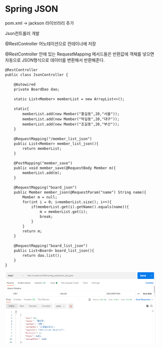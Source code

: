 # Spring JSON

pom.xml -> jackson 라이브러리 추가



Json컨트롤러 개발

@RestController 어노테이션으로 컨테이너에 저장



@RestController 안에 있는 RequestMapping 메서드들은 반환값에 객체를 넣으면 자동으로 JSON형식으로 데이터를 변환해서 반환해준다.



```
@RestController
public class JsonController {
	
	@Autowired
	private BoardDao dao;
	
	static List<Member> memberList = new ArrayList<>();
	
	static{
		memberList.add(new Member("홍길동",20,"서울"));
		memberList.add(new Member("박길동",20,"대구"));
		memberList.add(new Member("조길동",20,"부산"));
	}

	@RequestMapping("/member_list_json")
	public List<Member> member_list_json(){
		return memberList;
	}
	
	@PostMapping("member_save")
	public void member_save(@RequestBody Member m){
		memberList.add(m);
	}
	
	@RequestMapping("board_json")
	public Member member_json(@RequestParam("name") String name){
		Member m = null;
		for(int i = 0; i<memberList.size(); i++){
			if(memberList.get(i).getName().equals(name)){
				m = memberList.get(i);
				break;
			}
		}
		return m;
	}
	
	@RequestMapping("board_list_json")
	public List<Board> board_list_json(){
		return dao.list();
	}
}

```

![image-20211104152013352](assets\image-20211104152013352.png)


